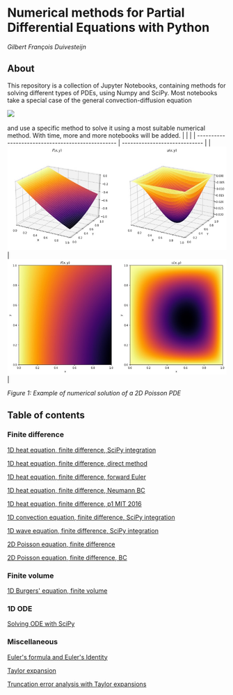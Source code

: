 # Numerical methods for Partial Differential Equations with Python

_Gilbert François Duivesteijn_



## About

This repository is a collection of Jupyter Notebooks, containing methods for solving different types of PDEs, using Numpy and SciPy. Most notebooks take a special case of the general convection-diffusion equation

<img src="https://render.githubusercontent.com/render/math?math=%5Cfrac%7B%5Cpartial%20u%7D%7B%5Cpartial%20t%7D%20%2B%20U%20%5Ccdot%20%5Cnabla%20u%20%3D%20%5Ckappa%20%5Cnabla%5E2%20u%20%2B%20f">

and use a specific method to solve it using a most suitable numerical method. With time, more and more notebooks will be added.
|    |                               |
| ------------------------------------------------- | ----------------------------- |
| ![](./assets/poisson2D-1.jpg)                     | ![](./assets/poisson2D-2.jpg) |

_Figure 1: Example of numerical solution of a 2D Poisson PDE_ 


## Table of contents

### Finite difference

[1D heat equation, finite difference, SciPy integration](./1D%20heat%20equation%2C%20finite%20difference%2C%20SciPy%20integration.ipynb)

[1D heat equation, finite difference, direct method](./1D%20heat%20equation%2C%20finite%20difference%2C%20direct%20method.ipynb)

[1D heat equation, finite difference, forward Euler](./1D%20heat%20equation%2C%20finite%20difference%2C%20forward%20Euler.ipynb)

[1D heat equation, finite difference, Neumann BC](./1D%20heat%20equation%2C%20finite%20difference%2C%20Neumann%20BC.ipynb)

[1D heat equation, finite difference, p1 MIT 2016](./1D%20heat%20equation%2C%20finite%20difference%2C%20p1%20MIT%202016.ipynb)

[1D convection equation, finite difference, SciPy integration](./1D%20convection%20equation%2C%20finite%20difference%2C%20SciPy%20integration.ipynb)

[1D wave equation, finite difference, SciPy integration](./1D%20wave%20equation%2C%20finite%20difference%2C%20SciPy%20integration.ipynb)

[2D Poisson equation, finite difference](./2D%20Poisson%20equation%2C%20finite%20difference.ipynb)

[2D Poisson equation, finite difference, BC](./2D%20Poisson%20equation%2C%20finite%20difference%2C%20BC.ipynb)

### Finite volume

[1D Burgers' equation, finite volume](./1D%20Burgers%27%20equation%2C%20finite%20volume.ipynb)

### 1D ODE

[Solving ODE with SciPy](./Solving%20ODE%20with%20SciPy.ipynb)

### Miscellaneous

[Euler's formula and Euler's Identity](./Euler%27s%20formula%20and%20Euler%27s%20Identity.ipynb)

[Taylor expansion](./Taylor%20expansion.ipynb)

[Truncation error analysis with Taylor expansions](./Truncation%20error%20analysis%20with%20Taylor%20expansions.ipynb)

